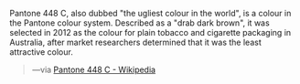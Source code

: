 
Pantone 448 C, also dubbed "the ugliest colour in the world", is a colour in the Pantone colour system. Described as a "drab dark brown", it was selected in 2012 as the colour for plain tobacco and cigarette packaging in Australia, after market researchers determined that it was the least attractive colour.

> —via [Pantone 448 C - Wikipedia](https://en.wikipedia.org/wiki/Pantone_448_C)
